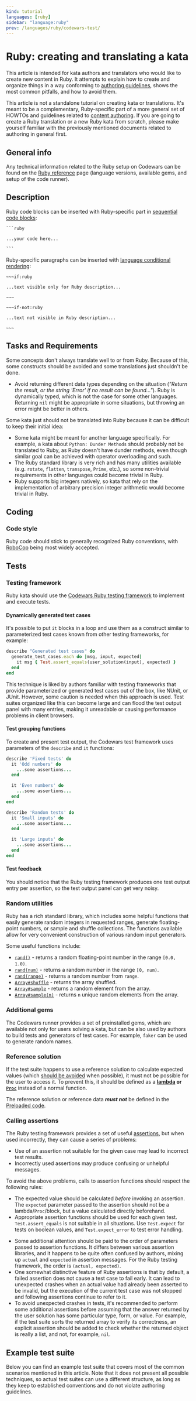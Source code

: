```yaml
---
kind: tutorial
languages: [ruby]
sidebar: "language:ruby"
prev: /languages/ruby/codewars-test/
---
```


# Ruby: creating and translating a kata

This article is intended for kata authors and translators who would like to create new content in Ruby. It attempts to explain how to create and organize things in a way conforming to [authoring guidelines](/authoring/guidelines/), shows the most common pitfalls, and how to avoid them.

This article is not a standalone tutorial on creating kata or translations. It's meant to be a complementary, Ruby-specific part of a more general set of HOWTOs and guidelines related to [content authoring](/authoring/). If you are going to create a Ruby translation or a new Ruby kata from scratch, please make yourself familiar with the previously mentioned documents related to authoring in general first. 

## General info

Any technical information related to the Ruby setup on Codewars can be found on the [Ruby reference](/languages/ruby/) page (language versions, available gems, and setup of the code runner).

## Description

Ruby code blocks can be inserted with Ruby-specific part in [sequential code blocks](/references/markdown/extensions/#sequential-code-blocks):

~~~
```ruby

...your code here...

```
~~~

Ruby-specific paragraphs can be inserted with [language conditional rendering](/references/markdown/extensions/#conditional-rendering):

```
~~~if:ruby

...text visible only for Ruby description...

~~~

~~~if-not:ruby

...text not visible in Ruby description...

~~~
```

## Tasks and Requirements

Some concepts don't always translate well to or from Ruby. Because of this, some constructs should be avoided and some translations just shouldn't be done.
- Avoid returning different data types depending on the situation (_"Return the result, or the string 'Error' if no result can be found..."_). Ruby is dynamically typed, which is not the case for some other languages. Returning `nil` might be appropriate in some situations, but throwing an error might be better in others.

Some kata just should not be translated into Ruby because it can be difficult to keep their initial idea:
- Some kata might be meant for another language specifically. For example, a kata about `Python: Dunder Methods` should probably not be translated to Ruby, as Ruby doesn't have dunder methods, even though similar goal can be achieved with operator overloading and such.
- The Ruby standard library is very rich and has many utilities available (e.g. `rotate`, `flatten`, `transpose`, `Prime`, etc.), so some non-trivial requirements in other languages could become trivial in Ruby.
- Ruby supports big integers natively, so kata that rely on the implementation of arbitrary precision integer arithmetic would become trivial in Ruby.

## Coding

### Code style

Ruby code should stick to generally recognized Ruby conventions, with [RoboCop](https://rubystyle.guide/) being most widely accepted.

## Tests

### Testing framework

Ruby kata should use the [Codewars Ruby testing framework](/languages/ruby/codewars-test/) to implement and execute tests.

<!-- You should read its reference page to find out how to use `describe` and `it` blocks for [organization and grouping](/languages/ruby/codewars-test/#organization-of-tests), what [assertions](/languages/ruby/codewars-test/#assertions) are available, etc. -->
<!-- TODO above, as the reference page is not done. -->

#### Dynamically generated test cases

It's possible to put `it` blocks in a loop and use them as a construct similar to parameterized test cases known from other testing frameworks, for example:

```ruby
describe "Generated test cases" do
  generate_test_cases.each do |msg, input, expected|
    it msg { Test.assert_equals(user_solution(input), expected) }
  end
end
```

This technique is liked by authors familiar with testing frameworks that provide parameterized or generated test cases out of the box, like NUnit, or JUnit. However, some caution is needed when this approach is used. Test suites organized like this can become large and can flood the test output panel with many entries, making it unreadable or causing performance problems in client browsers.

#### Test grouping functions

To create and present test output, the Codewars test framework uses parameters of the `describe` and `it` functions:

```ruby
describe 'Fixed tests' do
  it 'Odd numbers' do
    ...some assertions...
  end

  it 'Even numbers' do
    ...some assertions...
  end
end

describe 'Random tests' do
  it 'Small inputs' do
    ...some assertions...
  end

  it 'Large inputs' do
    ...some assertions...    
  end
end    
```

#### Test feedback

You should notice that the Ruby testing framework produces one test output entry per assertion, so the test output panel can get very noisy.

### Random utilities

Ruby has a rich standard library, which includes some helpful functions that easily generate random integers in requested ranges, generate floating-point numbers, or sample and shuffle collections. The functions available allow for very convenient construction of various random input generators.

Some useful functions include:
- [`rand()`](https://ruby-doc.org/core-3.0.0/Kernel.html#rand-method) - returns a random floating-point number in the range `[0.0, 1.0)`.
- [`rand(num)`](https://ruby-doc.org/core-3.0.0/Kernel.html#rand-method) - returns a random number in the range `[0, num)`.
- [`rand(range)`](https://ruby-doc.org/core-3.0.0/Kernel.html#rand-method) - returns a random number from `range`.
- [`Array#shuffle`](https://ruby-doc.org/core-3.0.0/Array.html#method-i-shuffle) - returns the array shuffled.
- [`Array#sample`](https://ruby-doc.org/core-3.0.0/Array.html#method-i-sample) - returns a random element from the array.
- [`Array#sample(n)`](https://ruby-doc.org/core-3.0.0/Array.html#method-i-sample) - returns `n` unique random elements from the array.

### Additional gems

The Codewars runner provides a set of preinstalled gems, which are available not only for users solving a kata, but can be also used by authors to build tests and generators of test cases. For example, `faker` can be used to generate random names.

### Reference solution

If the test suite happens to use a reference solution to calculate expected values (which [should be avoided](/authoring/guidelines/submission-tests/#reference-solution) when possible), it must not be possible for the user to access it. To prevent this, it should be defined as a **__[lambda](https://www.rubyguides.com/2016/02/ruby-procs-and-lambdas/#What_is_a_Lambda) or [`Proc`](https://www.rubyguides.com/2016/02/ruby-procs-and-lambdas/#Lambdas_vs_Procs)__** instead of a normal function. 

The reference solution or reference data ___must not___ be defined in the [Preloaded code](/authoring/guidelines/preloaded/).

### Calling assertions

The Ruby testing framework provides a set of useful [assertions](/languages/ruby/codewars-test/#assertions), but when used incorrectly, they can cause a series of problems:
- Use of an assertion not suitable for the given case may lead to incorrect test results.
- Incorrectly used assertions may produce confusing or unhelpful messages.

To avoid the above problems, calls to assertion functions should respect the following rules:
- The expected value should be calculated _before_ invoking an assertion. The `expected` parameter passed to the assertion should not be a lambda/`Proc`/block, but a value calculated directly beforehand.
- Appropriate assertion functions should be used for each given test. `Test.assert_equals` is not suitable in all situations. Use `Test.expect` for tests on boolean values, and `Test.expect_error` to test error handling.
<!-- Use `Test.assert_approx_equals` for floating-point comparisons  -->
<!-- TODO: create snippet for `assert_approx_equals` equivalent in Ruby -->
- Some additional attention should be paid to the order of parameters passed to assertion functions. It differs between various assertion libraries, and it happens to be quite often confused by authors, mixing up `actual` and `expected` in assertion messages. For the Ruby testing framework, the order is `(actual, expected)`.
- One somewhat distinctive feature of Ruby assertions is that by default, a failed assertion does not cause a test case to fail early. It can lead to unexpected crashes when an actual value had already been asserted to be invalid, but the execution of the current test case was not stopped and following assertions continue to refer to it.
- To avoid unexpected crashes in tests, it's recommended to perform some additional assertions before assuming that the answer returned by the user solution has some particular type, form, or value. For example, if the test suite sorts the returned array to verify its correctness, an explicit assertion should be added to check whether the returned object is really a list, and not, for example, `nil`.

## Example test suite

Below you can find an example test suite that covers most of the common scenarios mentioned in this article. Note that it does not present all possible techniques, so actual test suites can use a different structure, as long as they keep to established conventions and do not violate authoring guidelines.

<!-- TODO -->
